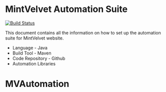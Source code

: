 # MintVelvet Automation Suite

[![Build Status](https://github.com/BBLearnerPASM/Mintvelvet/tree/master)](https://github.com/BBLearnerPASM/Mintvelvet)


This document contains all the information on how to set up the automation suite for MintVelvet website.

- Language - Java
- Build Tool - Maven
- Code Repository - Github
- Automation Libraries
# MVAutomation
